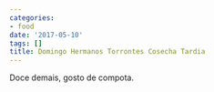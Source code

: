 ```yaml
---
categories:
- food
date: '2017-05-10'
tags: []
title: Domingo Hermanos Torrontes Cosecha Tardia
---
```


Doce demais, gosto de compota.